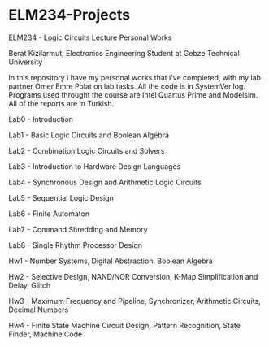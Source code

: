 # ELM234-Projects
ELM234 - Logic Circuits Lecture Personal Works

Berat Kizilarmut, Electronics Engineering Student at Gebze Technical University

In this repository i have my personal works that i've completed, with my lab partner Omer Emre Polat on lab tasks.
All the code is in SystemVerilog. Programs used throught the course are Intel Quartus Prime and Modelsim.
All of the reports are in Turkish.

Lab0 - Introduction

Lab1 - Basic Logic Circuits and Boolean Algebra

Lab2 - Combination Logic Circuits and Solvers 

Lab3 - Introduction to Hardware Design Languages

Lab4 - Synchronous Design and Arithmetic Logic Circuits

Lab5 - Sequential Logic Design

Lab6 - Finite Automaton

Lab7 - Command Shredding and Memory

Lab8 - Single Rhythm Processor Design 


Hw1 - Number Systems, Digital Abstraction, Boolean Algebra

Hw2 - Selective Design, NAND/NOR Conversion, K-Map Simplification and Delay, Glitch

Hw3 - Maximum Frequency and Pipeline, Synchronizer, Arithmetic Circuits, Decimal Numbers

Hw4 - Finite State Machine Circuit Design, Pattern Recognition, State Finder, Machine Code
